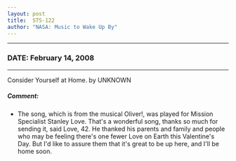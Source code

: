 ```yaml
---
layout: post
title:  STS-122
author: "NASA: Music to Wake Up By"
---
```


----
### DATE: February 14, 2008
----
Consider Yourself at Home. by UNKNOWN

##### Comment:
* The song, which is from the musical Oliver!, was played for Mission Specialist Stanley Love. That's a wonderful song, thanks so much for sending it, said Love, 42. He thanked his parents and family and people who may be feeling there's one fewer Love on Earth this Valentine's Day. But I'd like to assure them that it's great to be up here, and I'll be home soon.
